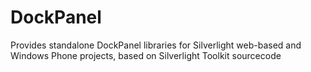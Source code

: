 # DockPanel

Provides standalone DockPanel libraries for Silverlight web-based and Windows Phone projects, based on Silverlight Toolkit sourcecode